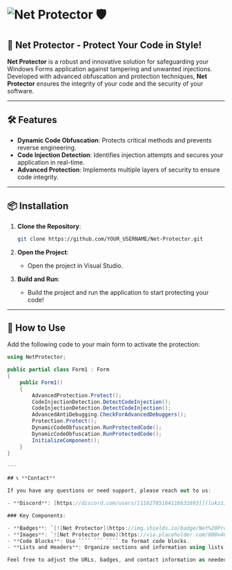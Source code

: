 # ![Net Protector](https://img.shields.io/badge/Net%20Protector-v1.0-brightgreen) :shield:

## 🚀 **Net Protector** - Protect Your Code in Style!

**Net Protector** is a robust and innovative solution for safeguarding your Windows Forms application against tampering and unwanted injections. Developed with advanced obfuscation and protection techniques, **Net Protector** ensures the integrity of your code and the security of your software.

---

## 🛠 **Features**

- **Dynamic Code Obfuscation**: Protects critical methods and prevents reverse engineering.
- **Code Injection Detection**: Identifies injection attempts and secures your application in real-time.
- **Advanced Protection**: Implements multiple layers of security to ensure code integrity.

---

## 📦 **Installation**

1. **Clone the Repository**:

    ```bash
    git clone https://github.com/YOUR_USERNAME/Net-Protector.git
    ```

2. **Open the Project**:
   - Open the project in Visual Studio.

3. **Build and Run**:
   - Build the project and run the application to start protecting your code!

---

## 🎯 **How to Use**

Add the following code to your main form to activate the protection:

```csharp
using NetProtector;

public partial class Form1 : Form
{
    public Form1()
    {
        AdvancedProtection.Protect();
        CodeInjectionDetection.DetectCodeInjection();
        CodeInjectionDetection.DetectCodeInjection();
        AdvancedAntiDebugging.CheckForAdvancedDebuggers();
        Protection.Protect();
        DynamicCodeObfuscation.RunProtectedCode();
        DynamicCodeObfuscation.RunProtectedCode();
        InitializeComponent();
    }
}

---

## 📞 **Contact**

If you have any questions or need support, please reach out to us:

- **Discord**: [https://discord.com/users/[1162785164116631693]](lukz11n)

### Key Components:

- **Badges**: `[![Net Protector](https://img.shields.io/badge/Net%20Protector-v1.0-brightgreen)]` adds a version badge to the title.
- **Images**: `![Net Protector Demo](https://via.placeholder.com/800x400.png?text=Net+Protector+Demo)` displays a demo image.
- **Code Blocks**: Use ```` ``` ```` to format code blocks.
- **Lists and Headers**: Organize sections and information using lists and headers for better readability.

Feel free to adjust the URLs, badges, and contact information as needed for your project!
